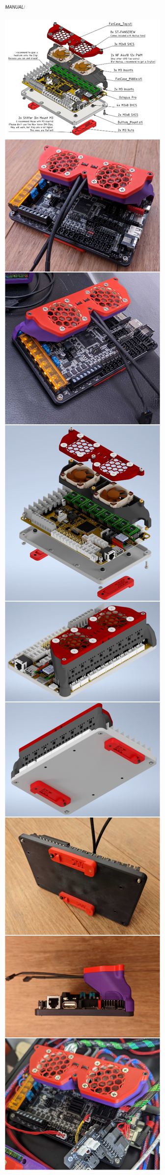 ###### MANUAL:

![](./FanCase_BOM.jpg)<br>
![](./4.jpg)<br>
![](./8.jpg)<br>
![](./3.jpg)<br>
![](./1.jpg)<br>
![](./2.jpg)<br>
![](./5.jpg)<br>
![](./6.jpg)<br>
![](./7.jpg)<br>

#
